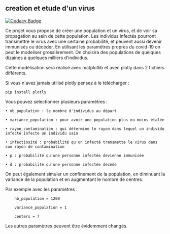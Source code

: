 ## creation et etude d'un virus

[![Codacy Badge](https://api.codacy.com/project/badge/Grade/1be197d831a742f5af9d86e04a70721f)](https://app.codacy.com/manual/antoninlefevre45/simulation_virus_covid-19?utm_source=github.com&utm_medium=referral&utm_content=antonin-lfv/simulation_virus_covid-19&utm_campaign=Badge_Grade_Dashboard)

Ce projet vous propose de créer une population et un virus, et de voir sa propagation au sein de cette population. Les individus infectés pourront transmettre le virus avec une certaine probabilité, et peuvent aussi devenir immunisés ou décéder. 
En utilisant les paramètres propres du covid-19 on peut le modeliser grossièrement.
On choisira des populations de quelques dizaines à quelques milliers d'individus.

Cette modélisation sera réalisé avec matplotlib et avec plotly dans 2 fichiers différents.


Si vous n'avez jamais utilisé plotly pensez à le télécharger :

	pip install plotly


Vous pouvez selectionner plusieurs paramètres :
  
	• nb_population : le nombre d'individus au départ
  
	• variance_population : pour avoir une population plus ou moins étalée
 
 	• rayon_contamination : qui détermine le rayon dans lequel un individu infecté infecte un individu sain
	
	• infectiosité : probabilité qu'un infecté transmette le virus dans son rayon de contamination

	• p : probabilité qu'une personne infectée devienne immunisée
	
	• d : probabilité qu'une personne infectée décède 


On peut également simuler un confinement de la population, en diminuant la variance de la population et en augmentant le nombre de centres.

Par exemple avec les paramètres :

		nb_population = 1200
	
		variance_population = 1
	
		centers = 7


Les autres paramètres peuvent être évidemment changés.

